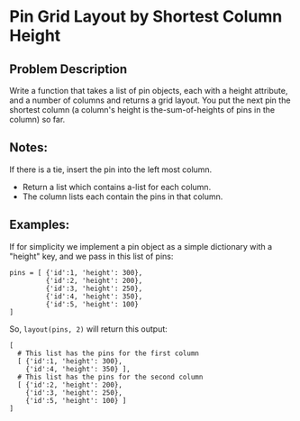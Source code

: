 # Pin Grid Layout by Shortest Column Height

## **Problem Description**

Write a function that takes a list of pin objects, each with a height attribute, and a number of columns and returns a grid layout.
You put the next pin the shortest column (a column's height is the-sum-of-heights of pins in the column) so far.

## **Notes:**
If there is a tie, insert the pin into the left most column.
- Return a list which contains a-list for each column.
- The column lists each contain the pins in that column.

## **Examples:**
If for simplicity we implement a pin object as a simple dictionary with a "height" key, and we pass in this list of pins:
```
pins = [ {'id':1, 'height': 300},
         {'id':2, 'height': 200},
         {'id':3, 'height': 250},
         {'id':4, 'height': 350},
         {'id':5, 'height': 100}
]
```

So, `layout(pins, 2)` will return this output:
```
[
  # This list has the pins for the first column
  [ {'id':1, 'height': 300},
    {'id':4, 'height': 350} ],
  # This list has the pins for the second column
  [ {'id':2, 'height': 200},
    {'id':3, 'height': 250},
    {'id':5, 'height': 100} ]
]
```